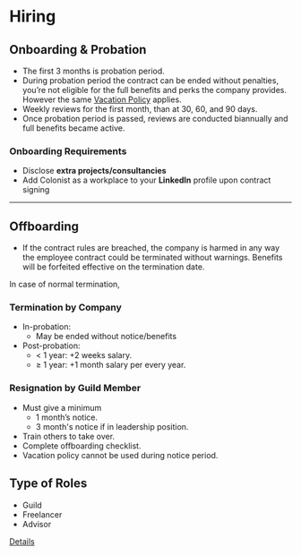 # Hiring

## Onboarding & Probation
  + The first 3 months is probation period. 
  + During probation period the contract can be ended without penalties, you’re not eligible for the full benefits and perks the company provides. However the same [Vacation Policy](https://github.com/colonistio/katan/blob/d42b217105545dd2a5ee0b7fcac565bb3a3905e3/docs/company/vacation.md#L4) applies.
  + Weekly reviews for the first month, than at 30, 60, and 90 days.
  + Once probation period is passed, reviews are conducted biannually and full benefits became active.

### Onboarding Requirements
- Disclose **extra projects/consultancies**  
- Add Colonist as a workplace to your **LinkedIn** profile upon contract signing

___
  
## Offboarding
  + If the contract rules are breached, the company is harmed in any way the employee contract could be terminated without warnings. Benefits will be forfeited effective on the termination date.

  In case of normal termination,

### Termination by Company
+ In-probation:
  + May be ended without notice/benefits
+ Post-probation:  
     + < 1 year: +2 weeks salary.
     + ≥ 1 year: +1 month salary per every year.

### Resignation by Guild Member
+ Must give a minimum 
  + 1 month’s notice.
  + 3 month's notice if in leadership position.  
+ Train others to take over.  
+ Complete offboarding checklist.  
+ Vacation policy cannot be used during notice period.  

## Type of Roles
 + Guild
 + Freelancer
 + Advisor

[Details](https://prnt.sc/uqkjsQLj-gys)
